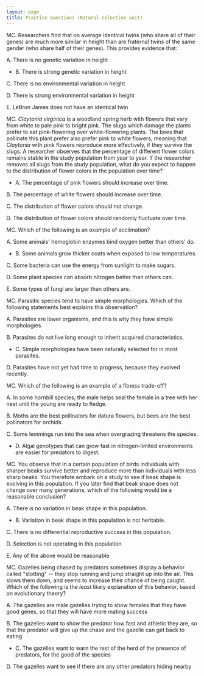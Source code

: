 ```yaml
---
layout: page
title: Practice questions (Natural selection unit)
---
```


MC. Researchers find that on average identical twins (who share all of their genes) are much more similar in height than are fraternal twins of the same gender (who share half of their genes).  This provides evidence that:

A. There is no genetic variation in height

* B. There is strong genetic variation in height

C. There is no environmental variation in height

D. There is strong environmental variation in height

E. LeBron James does not have an identical twin


MC.  _Claytonia virginica_ is a woodland spring herb with flowers that vary from white to pale pink to bright pink. The slugs which damage the plants prefer to eat pink-flowering over white-flowering plants.  The bees that pollinate this plant prefer also prefer pink to white flowers, meaning that _Claytonia_ with pink flowers reproduce more effectively, if they survive the slugs.  A researcher observes that the percentage of different flower colors remains stable in the study population from year to year. If the researcher removes all slugs from the study population, what do you expect to happen to the distribution of flower colors in the population over time?

* A. The percentage of pink flowers should increase over time.

B. The percentage of white flowers should increase over time.

C. The distribution of flower colors should not change.

D. The distribution of flower colors should randomly fluctuate over time.

MC.  Which of the following is an example of acclimation?

A. Some animals' hemoglobin enzymes bind oxygen better than others' do.

* B. Some animals grow thicker coats when exposed to low temperatures.

C. Some bacteria can use the energy from sunlight to make sugars.

D. Some plant species can absorb nitrogen better than others can.

E. Some types of fungi are larger than others are.


MC.  Parasitic species tend to have simple morphologies. Which of the following statements best explains this observation?

A. Parasites are lower organisms, and this is why they have simple morphologies.

B. Parasites do not live long enough to inherit acquired characteristics.

* C. Simple morphologies have been naturally selected for in most parasites.

D. Parasites have not yet had time to progress, because they evolved recently.


MC. Which of the following is an example of a fitness trade-off?

A. In some hornbill species, the male helps seal the female in a tree with her nest until the young are ready to fledge.  

B. Moths are the best pollinators for datura flowers, but bees are the best pollinators for orchids.  

C. Some lemmings run into the sea when overgrazing threatens the species.  

* D. Algal genotypes that can grow fast in nitrogen-limited environments are easier for predators to digest. 


MC. You observe that in a certain population of birds individuals with sharper beaks survive better and reproduce more than individuals with less sharp beaks.  You therefore embark on a study to see if beak shape is evolving in this population.  If you later find that beak shape does not change over many generations, which of the following would be a reasonable conclusion?

A. There is no variation in beak shape in this population.

* B. Variation in beak shape in this population is not heritable.

C. There is no differential reproductive success in this population.

D. Selection is not operating in this population

E. Any of the above would be reasonable


MC. Gazelles being chased by predators sometimes display a behavior called "stotting" -- they stop running and jump straight up into the air.  This slows them down, and seems to increase their chance of being caught.  Which of the following is the _least_ likely explanation of this behavior, based on evolutionary theory?

A. The gazelles are male gazelles trying to show females that they have good genes, so that they will have more mating success

B. The gazelles want to show the predator how fast and athletic they are, so that the predator will give up the chase and the gazelle can get back to eating

* C. The gazelles want to warn the rest of the herd of the presence of predators, for the good of the species

D. The gazelles want to see if there are any other predators hiding nearby

